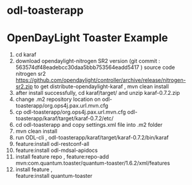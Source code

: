 # odl-toasterapp
OpenDayLight Toaster Example
=============================
1) cd karaf 
2) download opendaylight-nitrogen SR2 version (git commit : 563574df48eadebcc30daa5bbb753564eadd5417 )
source code nitrogen sr2 https://github.com/opendaylight/controller/archive/release/nitrogen-sr2.zip
to get distribute-opendaylight-karaf , mvn clean install
3) after install successfully, cd karaf/target/ and unzip karaf-0.7.2.zip 
4) change .m2 repository location on odl-toasterapp/org.ops4j.pax.url.mvn.cfg
4) cp odl-toasterapp/org.ops4j.pax.url.mvn.cfg odl-toasterapp/karaf/target/karaf-0.7.2/etc/
5) cd odl-toasterapp and copy settings.xml file into .m2 folder  
6) mvn clean install
7) run ODL-cli , odl-toasterapp/karaf/target/karaf-0.7.2/bin/karaf
8) feature:install odl-restconf-all
9) feature:install odl-mdsal-apidocs
10) install feature repo , 
       feature:repo-add mvn:com.quantum.toaster/quantum-toaster/1.6.2/xml/features
11) install feature ,  
       feature:install quantum-toaster

